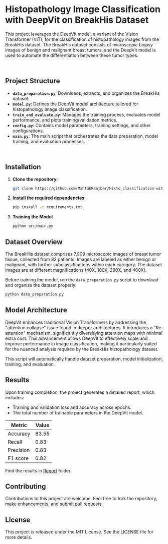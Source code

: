 
# Histopathology Image Classification with DeepVit on BreakHis Dataset

This project leverages the DeepVit model, a variant of the Vision Transformer (ViT), for the classification of histopathology images from the BreakHis dataset. The BreakHis dataset consists of microscopic biopsy images of benign and malignant breast tumors, and the DeepVit model is used to automate the differentiation between these tumor types.  

<br>


## Project Structure

- **`data_preparation.py`**: Downloads, extracts, and organizes the BreakHis dataset.
- **`model.py`**: Defines the DeepVit model architecture tailored for histopathology image classification.
- **`train_and_evaluate.py`**: Manages the training process, evaluates model performance, and plots training/validation metrics.
- **`config.py`**: Contains model parameters, training settings, and other configurations.
- **`main.py`**: The main script that orchestrates the data preparation, model training, and evaluation processes.

<br>

## Installation

1. **Clone the repository:**

   ```bash
   git clone https://github.com/MahtabRanjbar/Histo_classification-with-DeepViT.git
   ```

2. **Install the required dependencies:**
   ```bash
   pip install -r requirements.txt
   ```
3. **Training the Model**

    ```bash
    python src/main.py
    ```

## Dataset Overview

The BreakHis dataset comprises 7,909 microscopic images of breast tumor tissue, collected from 82 patients. Images are labeled as either benign or malignant, with further subclassifications within each category. The dataset images are at different magnifications (40X, 100X, 200X, and 400X).

Before training the model, run the `data_preparation.py` script to download and organize the dataset properly:

```bash
python data_preparation.py
```

## Model Architecture

DeepVit enhances traditional Vision Transformers by addressing the "attention collapse" issue found in deeper architectures. It introduces a "Re-attention" mechanism, significantly diversifying attention maps with minimal extra cost. This advancement allows DeepVit to effectively scale and improve performance in image classification, making it particularly suited for the nuanced analysis required by the BreakHis histopathology dataset.



This script will automatically handle dataset preparation, model initialization, training, and evaluation.

## Results

Upon training completion, the project generates a detailed report, which includes:

- Training and validation loss and accuracy across epochs.
- The total number of trainable parameters in the DeepVit model. 


| Metric    | Value     |
|-----------|-----------|
| Accuracy  | 83.55 |
| Recall    | 0.83  |
| Precision | 0.83  |
| F1 score  | 0.82  |


Find the results in  [Report](./report) folder.

## Contributing

Contributions to this project are welcome. Feel free to fork the repository, make enhancements, and submit pull requests.

## License

This project is released under the MIT License. See the LICENSE file for more details.



